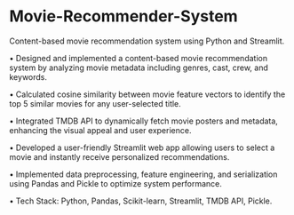 # Movie-Recommender-System
Content-based movie recommendation system using Python and Streamlit.
 
• Designed and implemented a content-based movie recommendation system by analyzing movie metadata including genres, 
cast, crew, and keywords. 

• Calculated cosine similarity between movie feature vectors to identify the top 5 similar movies for any user-selected title. 

• Integrated TMDB API to dynamically fetch movie posters and metadata, enhancing the visual appeal and user experience. 

• Developed a user-friendly Streamlit web app allowing users to select a movie and instantly receive personalized 
recommendations.  

• Implemented data preprocessing, feature engineering, and serialization using Pandas and Pickle to optimize system 
performance. 

• Tech Stack: Python, Pandas, Scikit-learn, Streamlit, TMDB API, Pickle.
